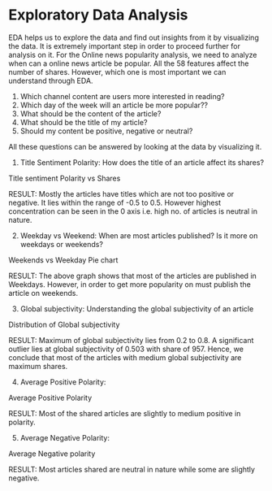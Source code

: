 # Exploratory Data Analysis

EDA helps us to explore the data and find out insights from it by visualizing the data. It is extremely important step in order to proceed further for analysis on it.
For the Online news popularity analysis, we need to analyze when can a online news article be popular.
All the 58 features affect the number of shares. However, which one is most important we can understand through EDA.

 1. Which channel content are users more interested in reading?
 2. Which day of the week will an article be more popular??
 3. What should be the content of the article?
 4. What should be the title of my article?
 5. Should my content be positive, negative or neutral?
 
 All these questions can be answered by looking at the data by visualizing it.
1.	Title Sentiment Polarity:
How does the title of an article affect its shares?
 
Title sentiment Polarity vs Shares

RESULT:
Mostly the articles have titles which are not too positive or negative. It lies within the range of -0.5 to 0.5. However highest concentration can be seen in the 0 axis i.e. high no. of articles is neutral in nature.

2.	Weekday vs Weekend:
When are most articles published? Is it more on weekdays or weekends? 



 
Weekends vs Weekday Pie chart

RESULT:
The above graph shows that most of the articles are published in Weekdays. However, in order to get more popularity on must publish the article on weekends.

3.	Global subjectivity:
Understanding the global subjectivity of an article 
 
Distribution of Global subjectivity


RESULT:
Maximum of global subjectivity lies from 0.2 to 0.8. A significant outlier lies at global subjectivity of 0.503 with share of 957. Hence, we conclude that most of the articles with medium global subjectivity are maximum shares.

4.	Average Positive Polarity:
 

Average Positive Polarity

RESULT:
Most of the shared articles are slightly to medium positive in polarity.

5.	Average Negative Polarity:
 
Average Negative polarity

RESULT:
Most articles shared are neutral in nature while some are slightly negative.

